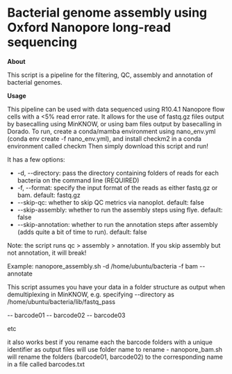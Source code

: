 # Bacterial genome assembly using Oxford Nanopore long-read sequencing
**About**

This script is a pipeline for the filtering, QC, assembly and annotation of bacterial genomes. 

**Usage**

This pipeline can be used with data sequenced using R10.4.1 Nanopore flow cells with a <5% read error rate. It allows for the use of fastq.gz files output by basecalling using MinKNOW, or using bam files output by basecalling in Dorado.
To run, create a conda/mamba environment using nano_env.yml (conda env create -f nano_env.yml), and install checkm2 in a conda environment called checkm
Then simply download this script and run!

It has a few options:
- -d, --directory: pass the directory containing folders of reads for each bacteria on the command line (REQUIRED)
- -f, --format: specify the input format of the reads as either fastq.gz or bam. default: fastq.gz
- --skip-qc: whether to skip QC metrics via nanoplot. default: false
- --skip-assembly: whether to run the assembly steps using flye. default: false
- --skip-annotation: whether to run the annotation steps after assembly (adds quite a bit of time to run). default: false

Note: the script runs qc > assembly > annotation. If you skip assembly but not annotation, it will break!

Example:
nanopore_assembly.sh -d /home/ubuntu/bacteria -f bam --annotate

This script assumes you have your data in a folder structure as output when demultiplexing in MinKNOW, e.g. specifying --directory as /home/ubuntu/bacteria/lib/fastq_pass

  -- barcode01
  -- barcode02
  -- barcode03

etc

it also works best if you rename each the barcode folders with a unique identifier as output files will use folder name to rename - nanopore_bam.sh will rename the folders (barcode01, barcode02) to the corresponding name in a file called barcodes.txt
